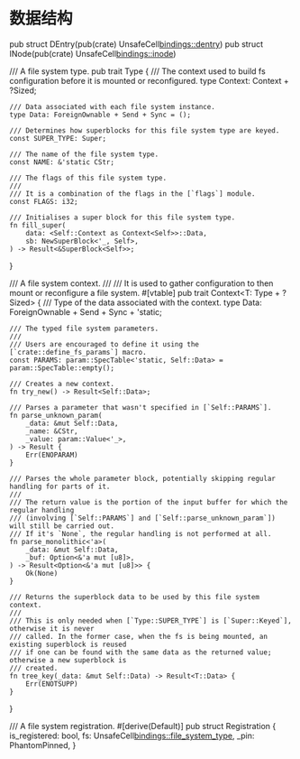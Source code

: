 # 数据结构

pub struct DEntry(pub(crate) UnsafeCell<bindings::dentry>)
pub struct INode(pub(crate) UnsafeCell<bindings::inode>)

/// A file system type.
pub trait Type {
    /// The context used to build fs configuration before it is mounted or reconfigured.
    type Context: Context<Self> + ?Sized;

    /// Data associated with each file system instance.
    type Data: ForeignOwnable + Send + Sync = ();

    /// Determines how superblocks for this file system type are keyed.
    const SUPER_TYPE: Super;

    /// The name of the file system type.
    const NAME: &'static CStr;

    /// The flags of this file system type.
    ///
    /// It is a combination of the flags in the [`flags`] module.
    const FLAGS: i32;

    /// Initialises a super block for this file system type.
    fn fill_super(
        data: <Self::Context as Context<Self>>::Data,
        sb: NewSuperBlock<'_, Self>,
    ) -> Result<&SuperBlock<Self>>;
}


/// A file system context.
///
/// It is used to gather configuration to then mount or reconfigure a file system.
#[vtable]
pub trait Context<T: Type + ?Sized> {
    /// Type of the data associated with the context.
    type Data: ForeignOwnable + Send + Sync + 'static;

    /// The typed file system parameters.
    ///
    /// Users are encouraged to define it using the [`crate::define_fs_params`] macro.
    const PARAMS: param::SpecTable<'static, Self::Data> = param::SpecTable::empty();

    /// Creates a new context.
    fn try_new() -> Result<Self::Data>;

    /// Parses a parameter that wasn't specified in [`Self::PARAMS`].
    fn parse_unknown_param(
        _data: &mut Self::Data,
        _name: &CStr,
        _value: param::Value<'_>,
    ) -> Result {
        Err(ENOPARAM)
    }

    /// Parses the whole parameter block, potentially skipping regular handling for parts of it.
    ///
    /// The return value is the portion of the input buffer for which the regular handling
    /// (involving [`Self::PARAMS`] and [`Self::parse_unknown_param`]) will still be carried out.
    /// If it's `None`, the regular handling is not performed at all.
    fn parse_monolithic<'a>(
        _data: &mut Self::Data,
        _buf: Option<&'a mut [u8]>,
    ) -> Result<Option<&'a mut [u8]>> {
        Ok(None)
    }

    /// Returns the superblock data to be used by this file system context.
    ///
    /// This is only needed when [`Type::SUPER_TYPE`] is [`Super::Keyed`], otherwise it is never
    /// called. In the former case, when the fs is being mounted, an existing superblock is reused
    /// if one can be found with the same data as the returned value; otherwise a new superblock is
    /// created.
    fn tree_key(_data: &mut Self::Data) -> Result<T::Data> {
        Err(ENOTSUPP)
    }
}

/// A file system registration.
#[derive(Default)]
pub struct Registration {
    is_registered: bool,
    fs: UnsafeCell<bindings::file_system_type>,
    _pin: PhantomPinned,
}